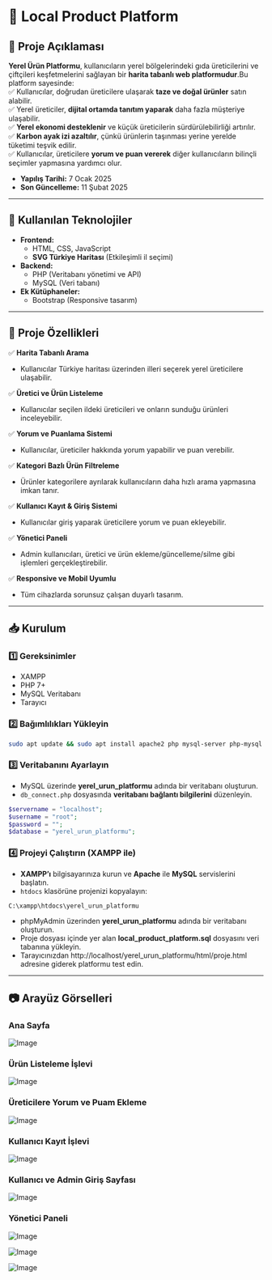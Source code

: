 # 🏡 Local Product Platform 

## 📌 Proje Açıklaması  
**Yerel Ürün Platformu**, kullanıcıların yerel bölgelerindeki gıda üreticilerini ve çiftçileri keşfetmelerini sağlayan bir **harita tabanlı web platformudur**.Bu platform sayesinde:  
✅ Kullanıcılar, doğrudan üreticilere ulaşarak **taze ve doğal ürünler** satın alabilir.  
✅ Yerel üreticiler, **dijital ortamda tanıtım yaparak** daha fazla müşteriye ulaşabilir.  
✅ **Yerel ekonomi desteklenir** ve küçük üreticilerin sürdürülebilirliği artırılır.  
✅ **Karbon ayak izi azaltılır**, çünkü ürünlerin taşınması yerine yerelde tüketimi teşvik edilir.  
✅ Kullanıcılar, üreticilere **yorum ve puan vererek** diğer kullanıcıların bilinçli seçimler yapmasına yardımcı olur.  

- **Yapılış Tarihi:** 7 Ocak 2025
- **Son Güncelleme:** 11 Şubat 2025 

---

## 🚀 Kullanılan Teknolojiler  
- **Frontend:**  
  - HTML, CSS, JavaScript  
  - **SVG Türkiye Haritası** (Etkileşimli il seçimi)  
- **Backend:**  
  - PHP (Veritabanı yönetimi ve API)  
  - MySQL (Veri tabanı)  
- **Ek Kütüphaneler:**  
  - Bootstrap (Responsive tasarım)  

---

## 🔧 Proje Özellikleri  

✅ **Harita Tabanlı Arama**  
- Kullanıcılar Türkiye haritası üzerinden illeri seçerek yerel üreticilere ulaşabilir.  

✅ **Üretici ve Ürün Listeleme**  
- Kullanıcılar seçilen ildeki üreticileri ve onların sunduğu ürünleri inceleyebilir.  

✅ **Yorum ve Puanlama Sistemi**  
- Kullanıcılar, üreticiler hakkında yorum yapabilir ve puan verebilir.  

✅ **Kategori Bazlı Ürün Filtreleme**  
- Ürünler kategorilere ayrılarak kullanıcıların daha hızlı arama yapmasına imkan tanır.  

✅ **Kullanıcı Kayıt & Giriş Sistemi**  
- Kullanıcılar giriş yaparak üreticilere yorum ve puan ekleyebilir.

✅ **Yönetici Paneli**  
- Admin kullanıcıları, üretici ve ürün ekleme/güncelleme/silme gibi işlemleri gerçekleştirebilir.  

✅ **Responsive ve Mobil Uyumlu**  
- Tüm cihazlarda sorunsuz çalışan duyarlı tasarım.  

---

## 📥 Kurulum  

### 1️⃣ Gereksinimler  
- XAMPP  
- PHP 7+  
- MySQL Veritabanı  
- Tarayıcı  

### 2️⃣ Bağımlılıkları Yükleyin  
```bash
sudo apt update && sudo apt install apache2 php mysql-server php-mysql
```

### 3️⃣ Veritabanını Ayarlayın  
- MySQL üzerinde **yerel_urun_platformu** adında bir veritabanı oluşturun.  
- `db_connect.php` dosyasında **veritabanı bağlantı bilgilerini** düzenleyin.  

```php
$servername = "localhost";
$username = "root";
$password = "";
$database = "yerel_urun_platformu";
```

### 4️⃣ Projeyi Çalıştırın (XAMPP ile)  
- **XAMPP’ı** bilgisayarınıza kurun ve **Apache** ile **MySQL** servislerini başlatın.  
- `htdocs` klasörüne projenizi kopyalayın:  

```bash
C:\xampp\htdocs\yerel_urun_platformu
```

- phpMyAdmin üzerinden **yerel_urun_platformu** adında bir veritabanı oluşturun.
- Proje dosyası içinde yer alan **local_product_platform.sql** dosyasını veri tabanına yükleyin.
- Tarayıcınızdan http://localhost/yerel_urun_platformu/html/proje.html adresine giderek platformu test edin.
---

## 📷 Arayüz Görselleri  

### Ana Sayfa 
![Image](https://github.com/user-attachments/assets/70bd5326-12d2-4b31-ab7a-0fec36fb4155)

### Ürün Listeleme İşlevi
![Image](https://github.com/user-attachments/assets/fc902999-6558-4ea8-b80e-c95df072ff7c)

### Üreticilere Yorum ve Puam Ekleme
![Image](https://github.com/user-attachments/assets/c679ee90-51ca-4a05-83fd-066869afa70f)

### Kullanıcı Kayıt İşlevi
![Image](https://github.com/user-attachments/assets/1a4288de-cc6e-4a15-81ad-0cf99f3e7311)

### Kullanıcı ve Admin Giriş Sayfası
![Image](https://github.com/user-attachments/assets/044f20a6-2b6f-44b0-9be8-e65ed247ca31)

### Yönetici Paneli 
![Image](https://github.com/user-attachments/assets/1b49c55a-8266-4d76-b015-12e3bd6e6b0d)

![Image](https://github.com/user-attachments/assets/38d3f93f-f748-4b78-8452-5191ec28d8b5)

![Image](https://github.com/user-attachments/assets/95ea90d0-2d60-481e-ac01-0141f007578a)
